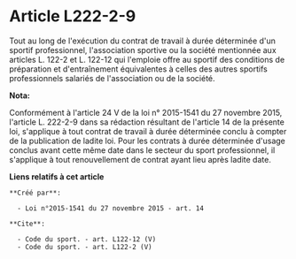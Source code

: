 # Article L222-2-9

Tout au long de l'exécution du contrat de travail à durée déterminée d'un sportif professionnel, l'association sportive ou la
société mentionnée aux articles L. 122-2 et L. 122-12 qui l'emploie offre au sportif des conditions de préparation et
d'entraînement équivalentes à celles des autres sportifs professionnels salariés de l'association ou de la société.

**Nota:**

Conformément à l'article 24 V de la loi n° 2015-1541 du 27 novembre 2015, l'article L. 222-2-9 dans sa rédaction résultant de
l'article 14 de la présente loi, s'applique à tout contrat de travail à durée déterminée conclu à compter de la publication
de ladite loi. Pour les contrats à durée déterminée d'usage conclus avant cette même date dans le secteur du sport
professionnel, il s'applique à tout renouvellement de contrat ayant lieu après ladite date.

**Liens relatifs à cet article**

	**Créé par**:

	  - Loi n°2015-1541 du 27 novembre 2015 - art. 14

	**Cite**:

	  - Code du sport. - art. L122-12 (V)
	  - Code du sport. - art. L122-2 (V)
